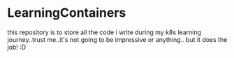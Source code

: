 # LearningContainers
this repository is to store all the code i write during my k8s learning journey..trust me..it's not going to be impressive or anything.. but it does the job! :D
